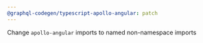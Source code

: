 ```yaml
---
@graphql-codegen/typescript-apollo-angular: patch
---
```


Change `apollo-angular` imports to named non-namespace imports

